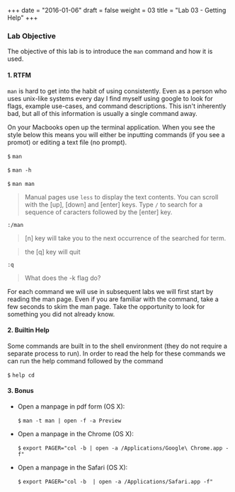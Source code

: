 +++
date = "2016-01-06"
draft = false
weight = 03
title = "Lab 03 - Getting Help"
+++

### Lab Objective

The objective of this lab is to introduce the `man` command and how it is used.

#### 1. RTFM

`man` is hard to get into the habit of using consistently.  Even as a person who uses unix-like systems every day I find myself using google to look for flags, example use-cases, and command descriptions.  This isn't inherently bad, but all of this information is usually a single command away.

On your Macbooks open up the terminal application.  When you see the style below this means you will either be inputting commands (if you see a promot) or editing a text file (no prompt).

  `$` `man`

  `$` `man -h`

  `$` `man man`

  > Manual pages use `less` to display the text contents.  You can scroll with the [up], [down] and [enter] keys.  Type `/` to search for a sequence of caracters followed by the [enter] key.

  `:/man`

  > [n] key will take you to the next occurrence of the searched for term.
 
  > the [q] key will quit

  `:q`

> What does the -k flag do?

For each command we will use in subsequent labs we will first start by reading the man page.  Even if you are familiar with the command, take a few seconds to skim the man page.  Take the opportunity to look for something you did not already know.

#### 2. Builtin Help

Some commands are built in to the shell environment (they do not require a separate process to run).  In order to read the help for these commands we can run the help command followed by the command

  `$` `help cd`

#### 3. Bonus

* Open a manpage in pdf form (OS X):

    `$` `man -t man | open -f -a Preview`

* Open a manpage in the Chrome (OS X):

    `$` `export PAGER="col -b | open -a /Applications/Google\ Chrome.app -f"`

* Open a manpage in the Safari (OS X):

    `$` `export PAGER="col -b  | open -a /Applications/Safari.app -f"`


